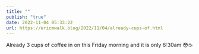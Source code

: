 ```yaml
---
title: ""
publish: "true"
date: 2022-11-04 05:33:22
url: https://ericmwalk.blog/2022/11/04/already-cups-of.html
---
```


Already 3 cups of coffee in on this Friday morning and it is only 6:30am 😳☕️
